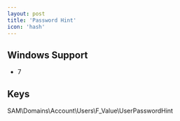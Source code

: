 ```yaml
---
layout: post
title: 'Password Hint'
icon: 'hash'
---
```


## Windows Support

- 7



## Keys

SAM\Domains\Account\Users\F_Value\UserPasswordHint

